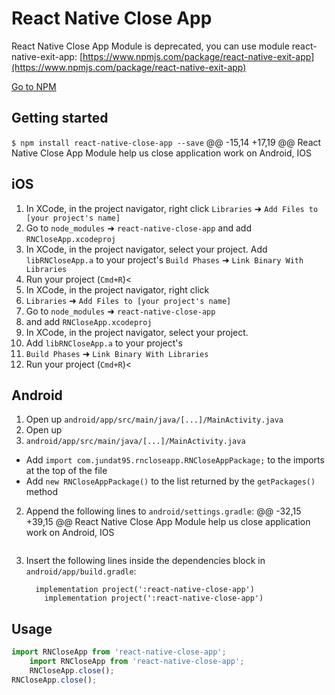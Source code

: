 # React Native Close App
React Native Close App Module is deprecated, you can use module react-native-exit-app: [https://www.npmjs.com/package/react-native-exit-app](https://www.npmjs.com/package/react-native-exit-app)

[Go to NPM](https://www.npmjs.com/package/react-native-close-app)

## Getting started

`$ npm install react-native-close-app --save`
@@ -15,14 +17,19 @@ React Native Close App Module help us close application work on Android, IOS

## iOS

1. In XCode, in the project navigator, right click `Libraries` ➜ `Add Files to [your project's name]`
2. Go to `node_modules` ➜ `react-native-close-app` and add `RNCloseApp.xcodeproj`
3. In XCode, in the project navigator, select your project. Add `libRNCloseApp.a` to your project's `Build Phases` ➜ `Link Binary With Libraries`
4. Run your project (`Cmd+R`)<
1. In XCode, in the project navigator, right click
2. `Libraries` ➜ `Add Files to [your project's name]`
3. Go to `node_modules` ➜ `react-native-close-app` 
4. and add `RNCloseApp.xcodeproj`
5. In XCode, in the project navigator, select your project.
6. Add `libRNCloseApp.a` to your project's
7. `Build Phases` ➜ `Link Binary With Libraries`
8. Run your project (`Cmd+R`)<

## Android

1. Open up `android/app/src/main/java/[...]/MainActivity.java`
1. Open up
2. `android/app/src/main/java/[...]/MainActivity.java`
  - Add `import com.jundat95.rncloseapp.RNCloseAppPackage;` to the imports at the top of the file
  - Add `new RNCloseAppPackage()` to the list returned by the `getPackages()` method
2. Append the following lines to `android/settings.gradle`:
@@ -32,15 +39,15 @@ React Native Close App Module help us close application work on Android, IOS
  	```
3. Insert the following lines inside the dependencies block in `android/app/build.gradle`:
  	```
      implementation project(':react-native-close-app')
		implementation project(':react-native-close-app')
  	```


## Usage
```javascript
import RNCloseApp from 'react-native-close-app';
	import RNCloseApp from 'react-native-close-app';
	RNCloseApp.close();
RNCloseApp.close();
```
